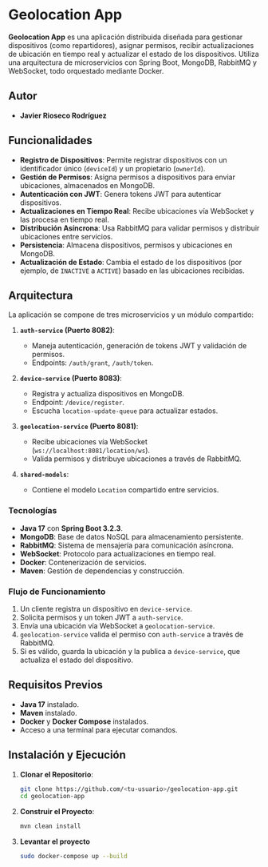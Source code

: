 # Geolocation App

**Geolocation App** es una aplicación distribuida diseñada para gestionar dispositivos (como repartidores), asignar permisos, recibir actualizaciones de ubicación en tiempo real y actualizar el estado de los dispositivos. Utiliza una arquitectura de microservicios con Spring Boot, MongoDB, RabbitMQ y WebSocket, todo orquestado mediante Docker.

## Autor
- **Javier Rioseco Rodríguez**

## Funcionalidades
- **Registro de Dispositivos**: Permite registrar dispositivos con un identificador único (`deviceId`) y un propietario (`ownerId`).
- **Gestión de Permisos**: Asigna permisos a dispositivos para enviar ubicaciones, almacenados en MongoDB.
- **Autenticación con JWT**: Genera tokens JWT para autenticar dispositivos.
- **Actualizaciones en Tiempo Real**: Recibe ubicaciones vía WebSocket y las procesa en tiempo real.
- **Distribución Asíncrona**: Usa RabbitMQ para validar permisos y distribuir ubicaciones entre servicios.
- **Persistencia**: Almacena dispositivos, permisos y ubicaciones en MongoDB.
- **Actualización de Estado**: Cambia el estado de los dispositivos (por ejemplo, de `INACTIVE` a `ACTIVE`) basado en las ubicaciones recibidas.

## Arquitectura
La aplicación se compone de tres microservicios y un módulo compartido:

1. **`auth-service` (Puerto 8082)**:
   - Maneja autenticación, generación de tokens JWT y validación de permisos.
   - Endpoints: `/auth/grant`, `/auth/token`.

2. **`device-service` (Puerto 8083)**:
   - Registra y actualiza dispositivos en MongoDB.
   - Endpoint: `/device/register`.
   - Escucha `location-update-queue` para actualizar estados.

3. **`geolocation-service` (Puerto 8081)**:
   - Recibe ubicaciones vía WebSocket (`ws://localhost:8081/location/ws`).
   - Valida permisos y distribuye ubicaciones a través de RabbitMQ.

4. **`shared-models`**:
   - Contiene el modelo `Location` compartido entre servicios.

### Tecnologías
- **Java 17** con **Spring Boot 3.2.3**.
- **MongoDB**: Base de datos NoSQL para almacenamiento persistente.
- **RabbitMQ**: Sistema de mensajería para comunicación asíncrona.
- **WebSocket**: Protocolo para actualizaciones en tiempo real.
- **Docker**: Contenerización de servicios.
- **Maven**: Gestión de dependencias y construcción.

### Flujo de Funcionamiento
1. Un cliente registra un dispositivo en `device-service`.
2. Solicita permisos y un token JWT a `auth-service`.
3. Envía una ubicación vía WebSocket a `geolocation-service`.
4. `geolocation-service` valida el permiso con `auth-service` a través de RabbitMQ.
5. Si es válido, guarda la ubicación y la publica a `device-service`, que actualiza el estado del dispositivo.

## Requisitos Previos
- **Java 17** instalado.
- **Maven** instalado.
- **Docker** y **Docker Compose** instalados.
- Acceso a una terminal para ejecutar comandos.

## Instalación y Ejecución
1. **Clonar el Repositorio**:
   ```bash
   git clone https://github.com/<tu-usuario>/geolocation-app.git
   cd geolocation-app
2. **Construir el Proyecto**:
   ```bash
   mvn clean install
3. **Levantar el proyecto**       
   ```bash
   sudo docker-compose up --build   
